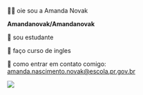 👋🏽 oie sou a Amanda Novak

**Amandanovak/Amandanovak**

📖 sou estudante

📌 faço curso de ingles 

💙 como entrar em contato comigo: amanda.nascimento.novak@escola.pr.gov.br

![](https://media1.tenor.com/m/Cuu-B33YBJcAAAAC/tim%C3%A3o.gif)








